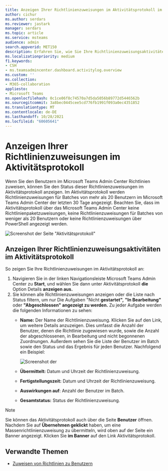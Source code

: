 ```yaml
---
title: Anzeigen Ihrer Richtlinienzuweisungen im Aktivitätsprotokoll im Microsoft Teams Admin Center
author: cichur
ms.author: serdars
ms.reviewer: jastark
manager: serdars
ms.topic: article
ms.service: msteams
audience: admin
search.appverid: MET150
description: Erfahren Sie, wie Sie Ihre Richtlinienzuweisungsaktivitäten im Aktivitätsprotokoll im Microsoft Teams Admin Center anzeigen.
ms.localizationpriority: medium
f1.keywords:
- CSH
- ms.teamsadmincenter.dashboard.activitylog.overview
ms.custom: ''
ms.collection:
- M365-collaboration
appliesto:
- Microsoft Teams
ms.openlocfilehash: 0c1ce06f8c74570a7d5da5056b89772d5446562b
ms.sourcegitcommit: 3a8bec0445cee5cd776fb1991f093a0ec4351852
ms.translationtype: MT
ms.contentlocale: de-DE
ms.lasthandoff: 10/28/2021
ms.locfileid: "60605641"
---
```

# <a name="view-your-policy-assignments-in-the-activity-log"></a>Anzeigen Ihrer Richtlinienzuweisungen im Aktivitätsprotokoll

Wenn Sie den Benutzern im Microsoft Teams Admin Center Richtlinien zuweisen, können Sie den Status dieser Richtlinienzuweisungen im Aktivitätsprotokoll anzeigen. Im Aktivitätsprotokoll werden Richtlinienzuweisungen für Batches von mehr als 20 Benutzern im Microsoft Teams Admin Center der letzten 30 Tage angezeigt. Beachten Sie, dass im Aktivitätsprotokoll über das Microsoft Teams Admin Center keine Richtlinienpaketzuweisungen, keine Richtlinienzuweisungen für Batches von weniger als 20 Benutzern oder keine Richtlinienzuweisungen über PowerShell angezeigt werden.

![Screenshot der Seite "Aktivitätsprotokoll"](media/activity-log.png)

## <a name="view-your-policy-assignment-activities-in-the-activity-log"></a>Anzeigen Ihrer Richtlinienzuweisungsaktivitäten im Aktivitätsprotokoll

So zeigen Sie Ihre Richtlinienzuweisungen im Aktivitätsprotokoll an:

1. Navigieren Sie in der linken Navigationsleiste Microsoft Teams Admin Center zu **Start**, und wählen Sie dann unter Aktivitätsprotokoll **die** Option Details **anzeigen aus.**
2. Sie können alle Richtlinienzuweisungen anzeigen oder die Liste nach Status filtern, um nur Die Aufgaben "Nicht **gestartet",** **"In Bearbeitung"** oder **"Abgeschlossen" angezeigt zu werden.** Zu jeder Aufgabe werden die folgenden Informationen zu sehen:
    - **Name:** Der Name der Richtlinienzuweisung. Klicken Sie auf den Link, um weitere Details anzuzeigen. Dies umfasst die Anzahl der Benutzer, denen die Richtlinie zugewiesen wurde, sowie die Anzahl der abgeschlossenen, in Bearbeitung und nicht begonnenen Zuordnungen. Außerdem sehen Sie die Liste der Benutzer im Batch sowie den Status und das Ergebnis für jeden Benutzer. Nachfolgend ein Beispiel:

        ![Screenshot der](media/activity-log-policy-assignment-detail.png)

    - **Übermittelt:** Datum und Uhrzeit der Richtlinienzuweisung.
    - **Fertigstellungszeit:** Datum und Uhrzeit der Richtlinienzuweisung.
    - **Auswirkungen auf**: Anzahl der Benutzer im Batch.
    - **Gesamtstatus:** Status der Richtlinienzuweisung.

> [!NOTE]
> Sie können das Aktivitätsprotokoll auch über die Seite **Benutzer** öffnen. Nachdem Sie auf **Übernehmen geklickt** haben, um eine Massenrichtlinienzuweisung zu übermitteln, wird oben auf der Seite ein Banner angezeigt. Klicken Sie **im Banner** auf den Link Aktivitätsprotokoll.

## <a name="related-topics"></a>Verwandte Themen

- [Zuweisen von Richtlinien zu Benutzern](policy-assignment-overview.md)
